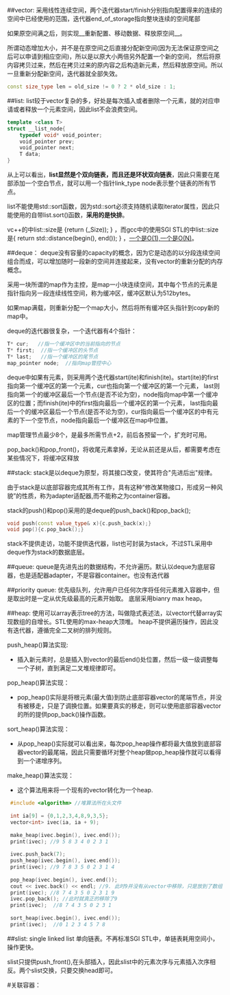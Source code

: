##vector:
采用线性连续空间，两个迭代器start/finish分别指向配置得来的连续的空间中已经使用的范围，迭代器end_of_storage指向整块连续的空间尾部   

如果原空间满之后，则实现__重新配置、移动数据、释放原空间__。

所谓动态增加大小，并不是在原空间之后直接分配新空间(因为无法保证原空间之后可以申请到相应空间)，所以是以原大小两倍另外配置一个新的空间，
然后将原内容拷贝过来，然后在拷贝过来的原内容之后构造新元素，然后释放原空间。所以一旦重新分配新空间，迭代器就全部失效。
```c++
const size_type len = old_size != 0 ? 2 * old_size : 1;
```

##list:
list较于vector复杂的多，好处是每次插入或者删除一个元素，就的对应申请或者释放一个元素空间，因此list不会浪费空间。

```c++
template <class T>
struct __list_node{
    typedef void* void_pointer;
    void_pointer prev;
    void_pointer next;
    T data;
}
```
从上可以看出，__list显然是个双向链表，而且还是环状双向链表__，因此只需要在尾部添加一个空白节点，就可以用一个指针link_type node表示整个链表的所有节点。  

list不能使用std::sort函数，因为std::sort必须支持随机读取iterator属性，因此只能使用的自带list.sort()函数，__采用的是快排__。

vc++的中list::size是 {return (_Size));  } ，而gcc中的使用SGI STL的中list::size是{ return std::distance(begin(), end()); } ，[一个是O(1),一个是O(N)](http://stackoverflow.com/questions/228908/is-listsize-really-on)。

##deque：
deque没有容量的capacity的概念，因为它是动态的以分段连续空间组合而成，可以增加随时一段新的空间并连接起来，没有vector的重新分配的内存概念。  

采用一块所谓的map作为主控，是map一小块连续空间，其中每个节点的元素是指针指向另一段连续线性空间，称为缓冲区，缓冲区默认为512bytes。   

如果map满载，则重新分配一个map大小，然后将所有缓冲区头指针到copy新的map中。

deque的迭代器很复杂，一个迭代器有4个指针：
```c++
T* cur;   //指一个缓冲区中的当前指向的节点
T* first;  //指一个缓冲区的头节点
T* last;   //指一个缓冲区的尾节点
map_pointer node;  //指向map管控中心
```

deque中如果有元素，则采用两个迭代器start(ite)和finish(ite)。start(ite)的first指向第一个缓冲区的第一个元素，cur也指向第一个缓冲区的第一个元素，
last则指向第一个的缓冲区最后一个节点(是否不论为空)，node指向map中第一个缓冲区的位置；而finish(ite)中的first指向最后一个缓冲区的第一个元素，
last指向最后一个的缓冲区最后一个节点(是否不论为空)，cur指向最后一个缓冲区的中有元素的下一个空节点，node指向最后一个缓冲区在map中位置。

map管理节点最少8个，是最多所需节点+2，前后各预留一个，扩充时可用。

pop_back()和pop_front()，将收尾元素拿掉，无论从前还是从后，都需要考虑在某些情况下，将缓冲区释放


##stack:
stack是以deque为原型，将其接口改变，使其符合"先进后出"规律。

由于stack是以底部容器完成其所有工作，具有这种“修改某物接口，形成另一种风貌”的性质，称为adapter适配器,而不能称之为container容器。

stack的push()和pop()采用的是deque的push_back()和pop_back();
```c++
void push(const value_type& x){c.push_back(x);}
void pop(){c.pop_back();}
```
stack不提供走访，功能不提供迭代器，list也可封装为stack，不过STL采用中deque作为stack的数据底层。

##queue:
queue是先进先出的数据结构，不允许遍历。默认以deque为底层容器，也是适配器adapter，不是容器container。也没有迭代器

##priority queue:
优先级队列，允许用户已任何次序将任何元素推入容器中，但是取出时是一定从优先级最高的元素开始取。 底层采用bianry max heap。

##heap:
使用可以array表示tree的方法，叫做隐式表述法，以vector代替array实现数组的自增长。STL使用的max-heap大顶堆。
heap不提供遍历操作，因此没有迭代器，遵循完全二叉树的排列规则。

push_heap()算法实现:
 + 插入新元素时，总是插入到vector的最后end()处位置，然后一级一级调整每一个子树，直到满足二叉堆规律即可。

pop_heap()算法实现：
 + pop_heap()实际是将根元素(最大值)到防止底部容器vector的尾端节点，并没有被移走，只是了调换位置。如果要真实的移走，则可以使用底部容器vector的所的提供pop_back()操作函数。
 
sort_heap()算法实现： 
 + 从pop_heap()实际就可以看出来，每次pop_heap操作都将最大值放到底部容器vector的最尾端，因此只需要循环对整个heap做pop_heap操作就可以看得到一个递增序列。
 
make_heap()算法实现：
 + 这个算法用来将一个现有的vector转化为一个heap.
```c++
 #include <algorithm> //堆算法所在头文件
 
 int ia[9] = {0,1,2,3,4,8,9,3,5};
 vector<int> ivec(ia, ia + 9);
 
 make_heap(ivec.begin(), ivec.end());
 print(ivec); //9 5 8 3 4 0 2 3 1
 
 ivec.push_back(7);
 push_heap(ivec.begin(), ivec.end());
 print(ivec); //9 7 8 3 5 0 2 3 1 4
 
 pop_heap(ivec.begin(), ivec.end());
 cout << ivec.back() << endl; //9. 此时9并没有从vector中移除，只是放到了数组的最末尾
 print(ivec); //8 7 4 3 5 0 2 3 1 9
 ivec.pop_back(); //此时就真正的移除了9
 print(ivec);  //8 7 4 3 5 0 2 3 1
 
 sort_heap(ivec.begin(), ivec.end());
 print(ivec);  //0 1 2 3 4 5 7 8 
```

##slist:
single linked list 单向链表。不再标准SGI STL中，单链表耗用空间小，操作更快。

slist只提供push_front(),在头部插入，因此slist中的元素次序与元素插入次序相反。两个slist交换，只要交换head即可。

#关联容器：
## 
